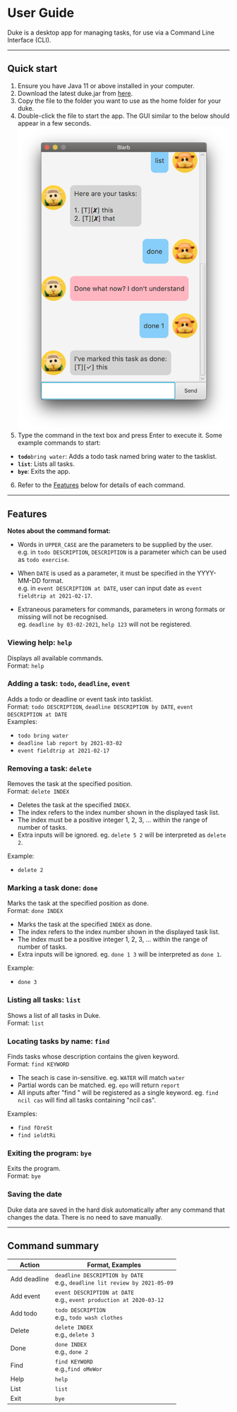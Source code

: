 # User Guide
Duke is a desktop app for managing tasks, for use via a Command Line Interface (CLI).

--------------------------------------------------------------------------------------------------------------------
## Quick start
1. Ensure you have Java 11 or above installed in your computer.
2. Download the latest duke.jar from [here](https://github.com/zhengruoxin/ip/releases/tag/A-Release).
3. Copy the file to the folder you want to use as the home folder for your duke.
4. Double-click the file to start the app. The GUI similar to the below should appear in a few seconds.
![screenshot of ui](Ui.png)
5. Type the command in the text box and press Enter to execute it. Some example commands to start:
* **`todo`**`bring water`: Adds a todo task named bring water to the tasklist.
* **`list`**: Lists all tasks.
* **`bye`**: Exits the app.
6. Refer to the [Features](#features) below for details of each command.

--------------------------------------------------------------------------------------------------------------------
## Features
**Notes about the command format:**
- Words in `UPPER_CASE` are the parameters to be supplied by the user.\
  e.g. in `todo DESCRIPTION`, `DESCRIPTION` is a parameter which can be used as `todo exercise`.

- When `DATE` is used as a parameter, it must be specified in the YYYY-MM-DD format.\
e.g. in `event DESCRIPTION at DATE`, user can input date as `event fieldtrip at 2021-02-17`.
  
- Extraneous parameters for commands, parameters in wrong formats or missing will not be recognised.\
eg. `deadline by 03-02-2021`, `help 123` will not be registered.
  
### Viewing help: `help`
Displays all available commands.\
Format: `help`

### Adding a task: `todo`, `deadline`, `event`
Adds a todo or deadline or event task into tasklist.\
Format: `todo DESCRIPTION`, `deadline DESCRIPTION by DATE`, `event DESCRIPTION at DATE`\
Examples:
- `todo bring water`
- `deadline lab report by 2021-03-02`
- `event fieldtrip at 2021-02-17`

### Removing a task: `delete`
Removes the task at the specified position.\
Format: `delete INDEX`
- Deletes the task at the specified `INDEX`.
- The index refers to the index number shown in the displayed task list.
- The index must be a positive integer 1, 2, 3, …​ within the range of number of tasks.
- Extra inputs will be ignored. eg. `delete 5 2` will be interpreted as `delete 2`.

Example:
- `delete 2`

### Marking a task done: `done`
Marks the task at the specified position as done.\
Format: `done INDEX`
- Marks the task at the specified `INDEX` as done.
- The index refers to the index number shown in the displayed task list. 
- The index must be a positive integer 1, 2, 3, …​ within the range of number of tasks.
- Extra inputs will be ignored. eg. `done 1 3` will be interpreted as `done 1`.

Example:
- `done 3`

### Listing all tasks: `list`
Shows a list of all tasks in Duke.\
Format: `list`

### Locating tasks by name: `find`
Finds tasks whose description contains the given keyword.\
Format: `find KEYWORD`
- The seach is case in-sensitive. eg. `WATER` will match `water`
- Partial words can be matched. eg. `epo` will return `report`
- All inputs after "find " will be registered as a single keyword. eg. `find ncil cas` will find all tasks containing "ncil cas".
  
Examples:
- `find fOreSt`
- `find ieldtRi`

### Exiting the program: `bye`
Exits the program.\
Format: `bye`

### Saving the date
Duke data are saved in the hard disk automatically after any command that changes the data. There is no need to save manually.

--------------------------------------------------------------------------------------------------------------------
## Command summary
Action | Format, Examples
--------|------------------
Add deadline |`deadline DESCRIPTION by DATE`<br> e.g., `deadline lit review by 2021-05-09`
Add event | `event DESCRIPTION at DATE`<br> e.g., `event production at 2020-03-12`
Add todo | `todo DESCRIPTION`<br> e.g., `todo wash clothes`
Delete | `delete INDEX`<br> e.g., `delete 3`
Done | `done INDEX`<br> e.g., `done 2`
Find | `find KEYWORD`<br> e.g.,`find oMeWor`
Help | `help`
List | `list`
Exit | `bye`